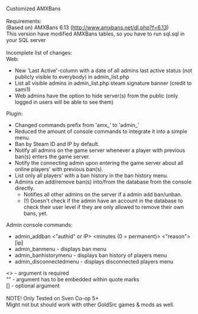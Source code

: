  Customized AMXBans
 <br><br>
 Requirements:<br>
 (Based on) AMXBans 6.13 (http://www.amxbans.net/dl.php?f=6.13)<br>
 This version have modified AMXBans tables, so you have to run sql.sql in your SQL server<br>
 <br>
 Incomplete list of changes:
<br>
 Web:
+ New 'Last Active'-column with a date of all admins last active status (not publicly visible to everybody) in admin_list.php
+ List all visible admins in admin_list.php steam signature banner (credit to sami1)
+ Web admins have the option to hide server(s) from the public (only logged in users will be able to see them)

 Plugin:
+ Changed commands prefix from 'amx_' to 'admin_'
+ Reduced the amount of console commands to integrate it into a simple menu.
+ Ban by Steam ID and IP by default.
+ Notify all admins on the game server whenever a player with previous ban(s) enters the game server.
+ Notify the connecting admin upon entering the game server about all online players' with previous ban(s).
+ List only all players' with a ban history in the ban history menu.
+ Admins can add/remove ban(s) into/from the database from the console directly.
	+ Notifies all other admins on the server if a admin add ban/unban.
	+ (!) Doesn't check if the admin have an account in the database to check their user level if they are only allowed to remove their own bans, yet.

 Admin console commands:
+ admin_addban <"authid" or IP> <minutes (0 = permanent)> <"reason"> <name> [ip]
+ admin_banmenu - displays ban menu
+ admin_banhistorymenu - displays ban history of players menu
+ admin_disconnectedmenu - displays disconnected players menu

<> - argument is required<br>
"" - argument has to be embedded within quote marks<br>
[] - optional argument<br>
<br>
NOTE! Only Tested on Sven Co-op 5+<br>
Might not but should work with other GoldSrc games & mods as well.

